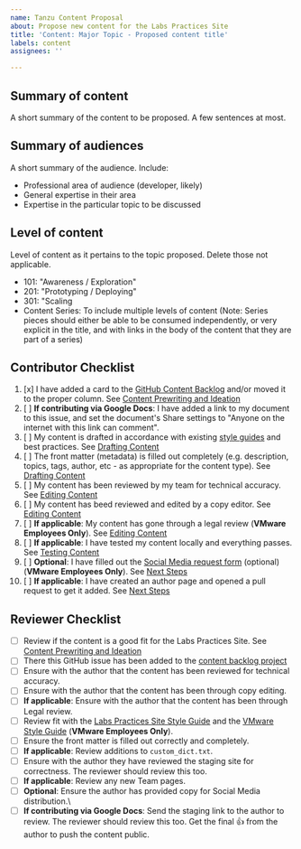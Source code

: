 ```yaml
---
name: Tanzu Content Proposal
about: Propose new content for the Labs Practices Site
title: 'Content: Major Topic - Proposed content title'
labels: content
assignees: ''

---
```


## Summary of content
A short summary of the content to be proposed. A few sentences at most.

## Summary of audiences
A short summary of the audience. Include:
- Professional area of audience (developer, likely)
- General expertise in their area
- Expertise in the particular topic to be discussed

## Level of content
Level of content as it pertains to the topic proposed. Delete those not applicable.
- 101: "Awareness / Exploration"
- 201: "Prototyping / Deploying"
- 301: "Scaling
- Content Series: To include multiple levels of content (Note: Series pieces should either be able to be consumed independently, or very explicit in the title, and with links in the body of the content that they are part of a series)

## Contributor Checklist
1. [x] I have added a card to the [GitHub Content Backlog](https://github.com/joemoore/labs-practices-site/projects/7) and/or moved it to the proper column. See [Content Prewriting and Ideation](https://github.com/joemoore/labs-practices-site/wiki/Contribution,-Prewriting-Ideation-(GitHub-and-Google-Docs-Method))
2. [ ] **If contributing via Google Docs**: I have added a link to my document to this issue, and set the document's Share settings to "Anyone on the internet with this link can comment".
3. [ ] My content is drafted in accordance with existing [style guides](https://github.com/joemoore/labs-practices-site/wiki/Reference,-Style-Guide) and best practices. See [Drafting Content](https://github.com/joemoore/labs-practices-site/wiki/Contribution,-Drafting-Content-(GitHub-Method))
4. [ ] The front matter (metadata) is filled out completely (e.g. description, topics, tags, author, etc - as appropriate for the content type). See [Drafting Content](https://github.com/joemoore/labs-practices-site/wiki/Contribution,-Drafting-Content-(GitHub-Method))
5. [ ] My content has been reviewed by my team for technical accuracy. See [Editing Content](https://github.com/joemoore/labs-practices-site/wiki/Contribution,-Editing-Content-(GitHub-and-Google-Docs-Method))
6. [ ] My content has beed reviewed and edited by a copy editor. See [Editing Content](https://github.com/joemoore/labs-practices-site/wiki/Contribution,-Editing-Content-(GitHub-and-Google-Docs-Method))
7. [ ] **If applicable**: My content has gone through a legal review (**VMware Employees Only**). See [Editing Content](https://github.com/joemoore/labs-practices-site/wiki/Contribution,-Editing-Content-(GitHub-and-Google-Docs-Method))
8. [ ] **If applicable**: I have tested my content locally and everything passes. See [Testing Content](https://github.com/joemoore/labs-practices-site/wiki/Contribution,-Testing-Content-(GitHub-Method))
9. [ ] **Optional**: I have filled out the [Social Media request form](https://forms.clickup.com/43297829/f/199b15-138700/CJJZ3KDCSF6KSGWRXD) (optional) (**VMware Employees Only**). See [Next Steps](https://github.com/joemoore/labs-practices-site/wiki/Contribution,-Next-Steps)
10. [ ] **If applicable**: I have created an author page and opened a pull request to get it added. See [Next Steps](https://github.com/joemoore/labs-practices-site/wiki/Contribution,-Next-Steps)


## Reviewer Checklist

* [ ] Review if the content is a good fit for the Labs Practices Site. See [Content Prewriting and Ideation](https://github.com/joemoore/labs-practices-site/wiki/Contribution,-Prewriting-Ideation-(GitHub-and-Google-Docs-Method))
* [ ] There this GitHub issue has been added to the [content backlog project](https://github.com/joemoore/labs-practices-site/projects/7)
* [ ] Ensure with the author that the content has been reviewed for technical accuracy.
* [ ] Ensure with the author that the content has been through copy editing.
* [ ] **If applicable**: Ensure with the author that the content has been through Legal review.
* [ ] Review fit with the [Labs Practices Site Style Guide](https://github.com/joemoore/labs-practices-site/wiki/Reference,-Style-Guide) and the [VMware Style Guide](https://www.vmware.com/content/dam/brand/photography-only/guidelines/writing-and-naming/editorial-style-guide/marketing-editorial-style-guide.pdf) (**VMware Employees Only**).
* [ ] Ensure the front matter is filled out correctly and completely.
* [ ] **If applicable**: Review additions to `custom_dict.txt`.
* [ ] Ensure with the author they have reviewed the staging site for correctness. The reviewer should review this too.
* [ ] **If applicable**: Review any new Team pages.
* [ ] **Optional**: Ensure the author has provided copy for Social Media distribution.\
* [ ] **If contributing via Google Docs**: Send the staging link to the author to review. The reviewer should review this too. Get the final 👍 from the author to push the content public.
